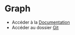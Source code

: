 # Graph
 * Accéder à la [Documentation](https://joan-teriihoania.github.io/CPOGraph)
 * Accéder au dossier [Git](https://github.com/joan-teriihoania/CPOGraph/tree/master/Graph)